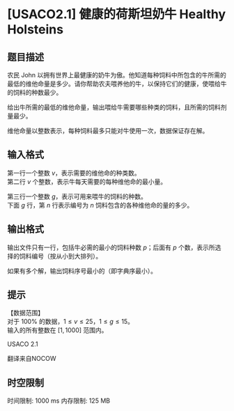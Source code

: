 # [USACO2.1] 健康的荷斯坦奶牛 Healthy Holsteins

## 题目描述

农民 John 以拥有世界上最健康的奶牛为傲。他知道每种饲料中所包含的牛所需的最低的维他命量是多少。请你帮助农夫喂养他的牛，以保持它们的健康，使喂给牛的饲料的种数最少。

给出牛所需的最低的维他命量，输出喂给牛需要哪些种类的饲料，且所需的饲料剂量最少。

维他命量以整数表示，每种饲料最多只能对牛使用一次，数据保证存在解。


## 输入格式

第一行一个整数 $v$，表示需要的维他命的种类数。  
第二行 $v$ 个整数，表示牛每天需要的每种维他命的最小量。

第三行一个整数 $g$，表示可用来喂牛的饲料的种数。   
下面 $g$ 行，第 $n$ 行表示编号为 $n$ 饲料包含的各种维他命的量的多少。


## 输出格式

输出文件只有一行，包括牛必需的最小的饲料种数 $p$；后面有 $p$ 个数，表示所选择的饲料编号（按从小到大排列）。

如果有多个解，输出饲料序号最小的（即字典序最小）。


## 提示

【数据范围】  
对于 $100\%$ 的数据，$1\le v \le 25$，$1\le g \le 15$。  
输入的所有整数在 $[1,1000]$ 范围内。

USACO 2.1

翻译来自NOCOW


## 时空限制

时间限制: 1000 ms
内存限制: 125 MB
